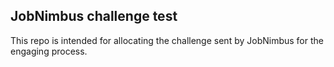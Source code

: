 ## JobNimbus challenge test

This repo is intended for allocating the challenge sent by JobNimbus for the engaging process.

